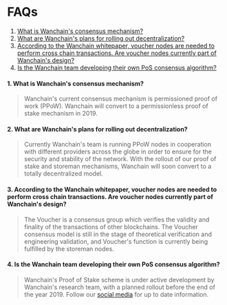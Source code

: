 # FAQs

1. [What is Wanchain's consensus mechanism?](#q1)   
2. [What are Wanchain's plans for rolling out decentralization?](#q2)
3. [According to the Wanchain whitepaper, voucher nodes are needed to perform cross chain transactions. Are voucher nodes currently part of Wanchain's design?](#q3)  
4. [Is the Wanchain team developing their own PoS consensus algorithm?](#q4)   




<div id="q1"></div>  

#### 1. What is Wanchain's consensus mechanism?

> Wanchain's current consensus mechanism is permissioned proof of work (PPoW). Wanchain will convert to a permissionless proof of stake mechanism in 2019. 

<div id="q2"></div>

#### 2. What are Wanchain's plans for rolling out decentralization? 

> Currently Wanchain's team is running PPoW nodes in cooperation with different providers across the globe in order to ensure for the security and stability of the network. With the rollout of our proof of stake and storeman mechanisms, Wanchain will soon convert to a totally decentralized model.

<div id="q3"></div>

#### 3. According to the Wanchain whitepaper, voucher nodes are needed to perform cross chain transactions. Are voucher nodes currently part of Wanchain's design?

> The Voucher is a consensus group which verifies the validity and finality of the transactions of other blockchains. The Voucher consensus model is still in the stage of theoretical verification and engineering validation, and Voucher's function is currently being fulfilled by the storeman nodes.

<div id="q4"></div>

#### 4. Is the Wanchain team developing their own PoS consensus algorithm? 

> Wanchain's Proof of Stake scheme is under active development by Wanchain's research team, with a planned rollout before the end of the year 2019. Follow our [social media](../community/social.md) for up to date information.



